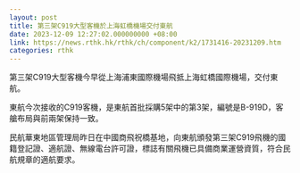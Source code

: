 ```yaml
---
layout: post
title: 第三架C919大型客機於上海虹橋機場交付東航
date: 2023-12-09 12:27:02.000000000 +08:00
link: https://news.rthk.hk/rthk/ch/component/k2/1731416-20231209.htm
categories: rthk
---
```


第三架C919大型客機今早從上海浦東國際機場飛抵上海虹橋國際機場，交付東航。

東航今次接收的C919客機，是東航首批採購5架中的第3架，編號是B-919D，客艙布局與前兩架保持一致。

民航華東地區管理局昨日在中國商飛祝橋基地，向東航頒發第三架C919飛機的國籍登記證、適航證、無線電台許可證，標誌有關飛機已具備商業運營資質，符合民航規章的適航要求。

